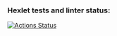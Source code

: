 ### Hexlet tests and linter status:
[![Actions Status](https://github.com/besnov/frontend-project-44/workflows/hexlet-check/badge.svg)](https://github.com/besnov/frontend-project-44/actions)